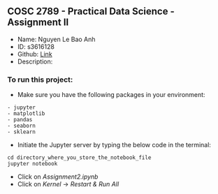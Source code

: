 ## COSC 2789 - Practical Data Science - Assignment II

- Name: Nguyen Le Bao Anh
- ID: s3616128
- Github: [Link](https://github.com/usefulmana/PDS_Assignment_II)
- Description:

### To run this project:
- Make sure you have the following packages in your environment:
````
- jupyter
- matplotlib
- pandas
- seaborn
- sklearn
````
- Initiate the Jupyter server by typing the below code in the terminal:
````
cd directory_where_you_store_the_notebook_file
jupyter notebook
````
- Click on _Assignment2.ipynb_
- Click on _Kernel_ -> _Restart & Run All_